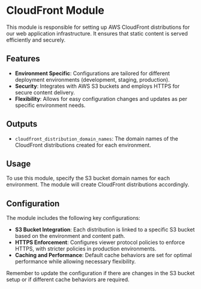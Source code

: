 # CloudFront Module

This module is responsible for setting up AWS CloudFront distributions for our web application infrastructure. It ensures that static content is served 
efficiently and securely.

## Features

- **Environment Specific**: Configurations are tailored for different deployment environments (development, staging, production).
- **Security**: Integrates with AWS S3 buckets and employs HTTPS for secure content delivery.
- **Flexibility**: Allows for easy configuration changes and updates as per specific environment needs.

## Outputs

- `cloudfront_distribution_domain_names`: The domain names of the CloudFront distributions created for each environment.

## Usage

To use this module, specify the S3 bucket domain names for each environment. The module will create CloudFront distributions accordingly.

## Configuration

The module includes the following key configurations:

- **S3 Bucket Integration**: Each distribution is linked to a specific S3 bucket based on the environment and content path.
- **HTTPS Enforcement**: Configures viewer protocol policies to enforce HTTPS, with stricter policies in production environments.
- **Caching and Performance**: Default cache behaviors are set for optimal performance while allowing necessary flexibility.

Remember to update the configuration if there are changes in the S3 bucket setup or if different cache behaviors are required.

